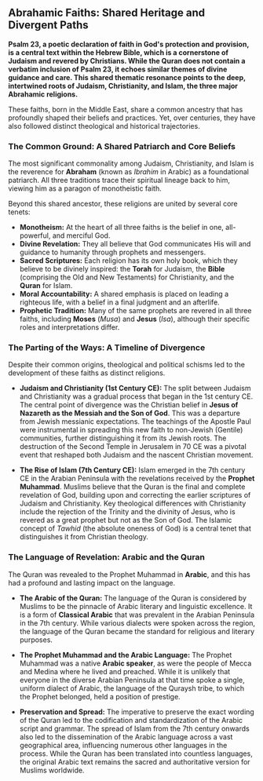 ## Abrahamic Faiths: Shared Heritage and Divergent Paths

**Psalm 23, a poetic declaration of faith in God's protection and provision, is a central text within the Hebrew Bible, which is a cornerstone of Judaism and revered by Christians. While the Quran does not contain a verbatim inclusion of Psalm 23, it echoes similar themes of divine guidance and care. This shared thematic resonance points to the deep, intertwined roots of Judaism, Christianity, and Islam, the three major Abrahamic religions.**

These faiths, born in the Middle East, share a common ancestry that has profoundly shaped their beliefs and practices. Yet, over centuries, they have also followed distinct theological and historical trajectories.

### The Common Ground: A Shared Patriarch and Core Beliefs

The most significant commonality among Judaism, Christianity, and Islam is the reverence for **Abraham** (known as *Ibrahim* in Arabic) as a foundational patriarch. All three traditions trace their spiritual lineage back to him, viewing him as a paragon of monotheistic faith.

Beyond this shared ancestor, these religions are united by several core tenets:

* **Monotheism:** At the heart of all three faiths is the belief in one, all-powerful, and merciful God.
* **Divine Revelation:** They all believe that God communicates His will and guidance to humanity through prophets and messengers.
* **Sacred Scriptures:** Each religion has its own holy book, which they believe to be divinely inspired: the **Torah** for Judaism, the **Bible** (comprising the Old and New Testaments) for Christianity, and the **Quran** for Islam.
* **Moral Accountability:** A shared emphasis is placed on leading a righteous life, with a belief in a final judgment and an afterlife.
* **Prophetic Tradition:** Many of the same prophets are revered in all three faiths, including **Moses** (*Musa*) and **Jesus** (*Isa*), although their specific roles and interpretations differ.

### The Parting of the Ways: A Timeline of Divergence

Despite their common origins, theological and political schisms led to the development of these faiths as distinct religions.

* **Judaism and Christianity (1st Century CE):** The split between Judaism and Christianity was a gradual process that began in the 1st century CE. The central point of divergence was the Christian belief in **Jesus of Nazareth as the Messiah and the Son of God**. This was a departure from Jewish messianic expectations. The teachings of the Apostle Paul were instrumental in spreading this new faith to non-Jewish (Gentile) communities, further distinguishing it from its Jewish roots. The destruction of the Second Temple in Jerusalem in 70 CE was a pivotal event that reshaped both Judaism and the nascent Christian movement.

* **The Rise of Islam (7th Century CE):** Islam emerged in the 7th century CE in the Arabian Peninsula with the revelations received by the **Prophet Muhammad**. Muslims believe that the Quran is the final and complete revelation of God, building upon and correcting the earlier scriptures of Judaism and Christianity. Key theological differences with Christianity include the rejection of the Trinity and the divinity of Jesus, who is revered as a great prophet but not as the Son of God. The Islamic concept of *Tawhid* (the absolute oneness of God) is a central tenet that distinguishes it from Christian theology.

### The Language of Revelation: Arabic and the Quran

The Quran was revealed to the Prophet Muhammad in **Arabic**, and this has had a profound and lasting impact on the language.

* **The Arabic of the Quran:** The language of the Quran is considered by Muslims to be the pinnacle of Arabic literary and linguistic excellence. It is a form of **Classical Arabic** that was prevalent in the Arabian Peninsula in the 7th century. While various dialects were spoken across the region, the language of the Quran became the standard for religious and literary purposes.

* **The Prophet Muhammad and the Arabic Language:** The Prophet Muhammad was a native **Arabic speaker**, as were the people of Mecca and Medina where he lived and preached. While it is unlikely that everyone in the diverse Arabian Peninsula at that time spoke a single, uniform dialect of Arabic, the language of the Quraysh tribe, to which the Prophet belonged, held a position of prestige.

* **Preservation and Spread:** The imperative to preserve the exact wording of the Quran led to the codification and standardization of the Arabic script and grammar. The spread of Islam from the 7th century onwards also led to the dissemination of the Arabic language across a vast geographical area, influencing numerous other languages in the process. While the Quran has been translated into countless languages, the original Arabic text remains the sacred and authoritative version for Muslims worldwide.